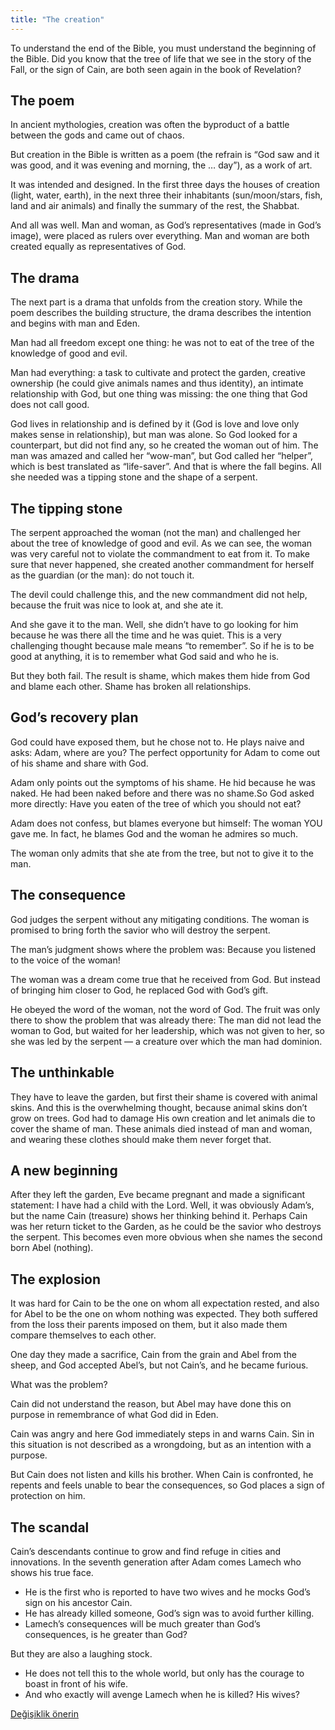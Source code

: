 ```yaml
---
title: "The creation"
---
```



To understand the end of the Bible, you must understand the beginning of the Bible. Did you know that the tree of life that we see in the story of the Fall, or the sign of Cain, are both seen again in the book of Revelation?


## The poem

<a name="5b27"></a>
In ancient mythologies, creation was often the byproduct of a battle between the gods and came out of chaos.

But creation in the Bible is written as a poem (the refrain is “God saw and it was good, and it was evening and morning, the … day”), as a work of art.

It was intended and designed. In the first three days the houses of creation (light, water, earth), in the next three their inhabitants (sun/moon/stars, fish, land and air animals) and finally the summary of the rest, the Shabbat.

And all was well. Man and woman, as God’s representatives (made in God’s image), were placed as rulers over everything. Man and woman are both created equally as representatives of God.


## The drama

<a name="91ed"></a>
The next part is a drama that unfolds from the creation story. While the poem describes the building structure, the drama describes the intention and begins with man and Eden.

Man had all freedom except one thing: he was not to eat of the tree of the knowledge of good and evil.

Man had everything: a task to cultivate and protect the garden, creative ownership (he could give animals names and thus identity), an intimate relationship with God, but one thing was missing: the one thing that God does not call good.

God lives in relationship and is defined by it (God is love and love only makes sense in relationship), but man was alone. So God looked for a counterpart, but did not find any, so he created the woman out of him. The man was amazed and called her “wow-man”, but God called her “helper”, which is best translated as “life-saver”. And that is where the fall begins. All she needed was a tipping stone and the shape of a serpent.


## The tipping stone

<a name="3f85"></a>
The serpent approached the woman (not the man) and challenged her about the tree of knowledge of good and evil. As we can see, the woman was very careful not to violate the commandment to eat from it. To make sure that never happened, she created another commandment for herself as the guardian (or the man): do not touch it.

The devil could challenge this, and the new commandment did not help, because the fruit was nice to look at, and she ate it.

And she gave it to the man. Well, she didn’t have to go looking for him because he was there all the time and he was quiet. This is a very challenging thought because male means “to remember”. So if he is to be good at anything, it is to remember what God said and who he is.

But they both fail. The result is shame, which makes them hide from God and blame each other. Shame has broken all relationships.


## God’s recovery plan

<a name="deaf"></a>
God could have exposed them, but he chose not to. He plays naive and asks: Adam, where are you? The perfect opportunity for Adam to come out of his shame and share with God.

Adam only points out the symptoms of his shame. He hid because he was naked. He had been naked before and there was no shame.So God asked more directly: Have you eaten of the tree of which you should not eat?

Adam does not confess, but blames everyone but himself: The woman YOU gave me. In fact, he blames God and the woman he admires so much.

The woman only admits that she ate from the tree, but not to give it to the man.


## The consequence

<a name="9174"></a>
God judges the serpent without any mitigating conditions. The woman is promised to bring forth the savior who will destroy the serpent.

The man’s judgment shows where the problem was: Because you listened to the voice of the woman!

The woman was a dream come true that he received from God. But instead of bringing him closer to God, he replaced God with God’s gift.

He obeyed the word of the woman, not the word of God. The fruit was only there to show the problem that was already there: The man did not lead the woman to God, but waited for her leadership, which was not given to her, so she was led by the serpent — a creature over which the man had dominion.


## The unthinkable

<a name="ac70"></a>
They have to leave the garden, but first their shame is covered with animal skins. And this is the overwhelming thought, because animal skins don’t grow on trees. God had to damage His own creation and let animals die to cover the shame of man. These animals died instead of man and woman, and wearing these clothes should make them never forget that.


## A new beginning

<a name="e861"></a>
After they left the garden, Eve became pregnant and made a significant statement: I have had a child with the Lord. Well, it was obviously Adam’s, but the name Cain (treasure) shows her thinking behind it. Perhaps Cain was her return ticket to the Garden, as he could be the savior who destroys the serpent. This becomes even more obvious when she names the second born Abel (nothing).


## The explosion

<a name="bf83"></a>
It was hard for Cain to be the one on whom all expectation rested, and also for Abel to be the one on whom nothing was expected. They both suffered from the loss their parents imposed on them, but it also made them compare themselves to each other.

One day they made a sacrifice, Cain from the grain and Abel from the sheep, and God accepted Abel’s, but not Cain’s, and he became furious.

What was the problem?

Cain did not understand the reason, but Abel may have done this on purpose in remembrance of what God did in Eden.

Cain was angry and here God immediately steps in and warns Cain. Sin in this situation is not described as a wrongdoing, but as an intention with a purpose.

But Cain does not listen and kills his brother. When Cain is confronted, he repents and feels unable to bear the consequences, so God places a sign of protection on him.


## The scandal

<a name="d090"></a>
Cain’s descendants continue to grow and find refuge in cities and innovations. In the seventh generation after Adam comes Lamech who shows his true face.

- He is the first who is reported to have two wives and he mocks God’s sign on his ancestor Cain.
- He has already killed someone, God’s sign was to avoid further killing.
- Lamech’s consequences will be much greater than God’s consequences, is he greater than God?


But they are also a laughing stock.

- He does not tell this to the whole world, but only has the courage to boast in front of his wife.
- And who exactly will avenge Lamech when he is killed? His wives?







[Değişiklik önerin](https://github.com/revelation-today/revelation-today/blob/main/exampleSite/content/docs/bible/creation/expl/the-creation.md)
